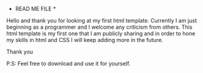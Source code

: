 * READ ME FILE *

Hello and thank you for looking at my first html template. Currently I am just beginning as a programmer 
and I welcome any criticism from others. This html template is my first one that I am publicly sharing 
and in order to hone my skills in html and CSS I will keep adding more in the future.

Thank you 

P.S: Feel free to download and use it for yourself.

